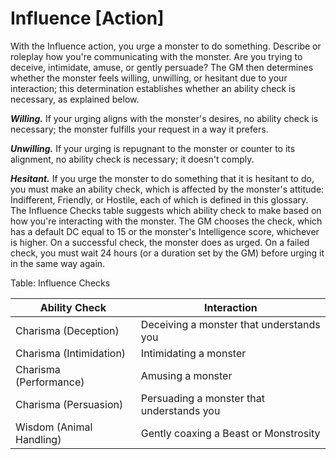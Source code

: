 # Influence [Action]

With the Influence action, you urge a monster to do something. Describe or roleplay how you're communicating with the monster. Are you trying to deceive, intimidate, amuse, or gently persuade? The GM then determines whether the monster feels willing, unwilling, or hesitant due to your interaction; this determination establishes whether an ability check is necessary, as explained below.

**_Willing._** If your urging aligns with the monster's desires, no ability check is necessary; the monster fulfills your request in a way it prefers.

**_Unwilling._** If your urging is repugnant to the monster or counter to its alignment, no ability check is necessary; it doesn't comply.

**_Hesitant._** If you urge the monster to do something that it is hesitant to do, you must make an ability check, which is affected by the monster's attitude: Indifferent, Friendly, or Hostile, each of which is defined in this glossary. The Influence Checks table suggests which ability check to make based on how you're interacting with the monster. The GM chooses the check, which has a default DC equal to 15 or the monster's Intelligence score, whichever is higher. On a successful check, the monster does as urged. On a failed check, you must wait 24 hours (or a duration set by the GM) before urging it in the same way again.

Table: Influence Checks

| Ability Check            | Interaction                                  |
|--------------------------|----------------------------------------------|
| Charisma (Deception)     | Deceiving a monster that understands you     |
| Charisma (Intimidation)  | Intimidating a monster                       |
| Charisma (Performance)   | Amusing a monster                            |
| Charisma (Persuasion)    | Persuading a monster that understands you    |
| Wisdom (Animal Handling) | Gently coaxing a Beast or Monstrosity        |